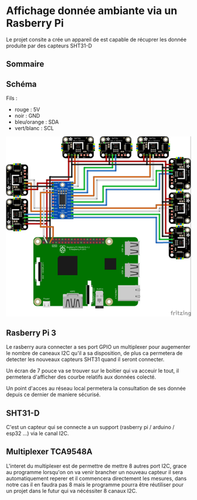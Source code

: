 # Affichage donnée ambiante via un Rasberry Pi

Le projet consite a crée un appareil de est capable de récuprer les donnée produite par des capteurs SHT31-D

## Sommaire 


## Schéma

Fils :

- rouge : 5V
- noir : GND
- bleu/orange : SDA
- vert/blanc : SCL

![SHT31 Schema](schema/schema_sht31.jpg)

## Rasberry Pi 3

Le rasberry aura connecter a ses port GPIO un multiplexer pour augementer le nombre de caneaux I2C qu'il a sa disposition, de plus ca permetera de detecter les nouveaux capteurs SHT31 quand il seront connecter.

Un écran de 7 pouce va se trouver sur le boitier qui va acceuir le tout, il permetera d'afficher des courbe relatifs aux données colecté.

Un point d'acces au réseau local permetera la consultation de ses donnée depuis ce dernier de maniere sécurisé.

## SHT31-D

C'est un capteur qui se connecte a un support (rasberry pi / arduino / esp32 ...) via le canal I2C.

## Multiplexer TCA9548A

L'interet du multiplexer est de permettre de mettre 8 autres port I2C, grace au programme lorsqu'on on va venir brancher un nouveau capteur il sera automatiquement reperer et il commencera directement les mesures, dans notre cas il en faudra pas 8 mais le programme pourra être réutiliser pour un projet dans le futur qui va nécéssiter 8 canaux I2C.


